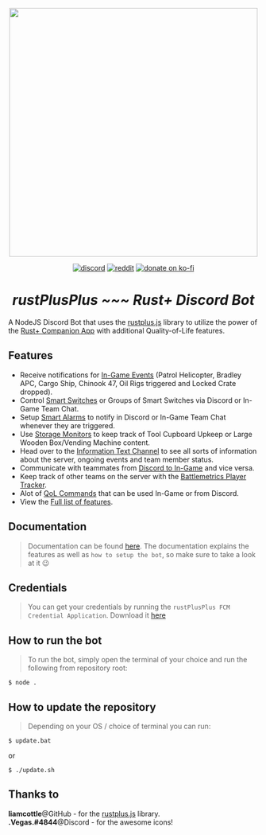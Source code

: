 <p align="center">
<img src="./rustplusplus.png" width="500"></a>
</p>

<p align="center">
<a href="https://discord.gg/vcrKbKVAbc"><img src="https://img.shields.io/badge/Discord-Alexemanuelol%238259-%237289DA?style=flat&logo=discord" alt="discord"/></a>
<a href="https://www.reddit.com/user/Alexemanuelol"><img src="https://img.shields.io/badge/Reddit-Alexemanuelol-FF4500?style=flat&logo=reddit" alt="reddit"/></a>
<a href="https://ko-fi.com/alexemanuelol"><img src="https://img.shields.io/badge/Donate%20a%20Coffee-alexemanuelol-yellow?style=flat&logo=buy-me-a-coffee" alt="donate on ko-fi"/></a>

<h1 align="center"><em><b>rustPlusPlus</b> ~~~ Rust+ Discord Bot</em></h1>
</p>

A NodeJS Discord Bot that uses the [rustplus.js](https://github.com/liamcottle/rustplus.js) library to utilize the power of the [Rust+ Companion App](https://rust.facepunch.com/companion) with additional Quality-of-Life features.


## **Features**

* Receive notifications for [In-Game Events](docs/discord_text_channels.md#events-channel) (Patrol Helicopter, Bradley APC, Cargo Ship, Chinook 47, Oil Rigs triggered and Locked Crate dropped).
* Control [Smart Switches](docs/smart_devices.md#smart-switches) or Groups of Smart Switches via Discord or In-Game Team Chat.
* Setup [Smart Alarms](docs/smart_devices.md#smart-alarms) to notify in Discord or In-Game Team Chat whenever they are triggered.
* Use [Storage Monitors](docs/smart_devices.md#storage-monitors) to keep track of Tool Cupboard Upkeep or Large Wooden Box/Vending Machine content.
* Head over to the [Information Text Channel](docs/images/information_channel.png) to see all sorts of information about the server, ongoing events and team member status.
* Communicate with teammates from [Discord to In-Game](docs/discord_text_channels.md#teamchat-channel) and vice versa.
* Keep track of other teams on the server with the [Battlemetrics Player Tracker](docs/discord_text_channels.md#trackers-channel).
* Alot of [QoL Commands](docs/commands.md) that can be used In-Game or from Discord.
* View the [Full list of features](docs/full_list_features.md).


## **Documentation**

> Documentation can be found [here](docs/documentation.md). The documentation explains the features as well as `how to setup the bot`, so make sure to take a look at it 😉

## **Credentials**

> You can get your credentials by running the `rustPlusPlus FCM Credential Application`. Download it [here](https://github.com/alexemanuelol/rustPlusPlus/releases/download/v1.0.0/rustPlusPlus-FCM-Credential-Application-1.0.0-win-x64.exe)


## **How to run the bot**

> To run the bot, simply open the terminal of your choice and run the following from repository root:

    $ node .


## **How to update the repository**

> Depending on your OS / choice of terminal you can run:

    $ update.bat

or

    $ ./update.sh


## **Thanks to**

**liamcottle**@GitHub - for the [rustplus.js](https://github.com/liamcottle/rustplus.js) library.
<br>
**.Vegas.#4844**@Discord - for the awesome icons!